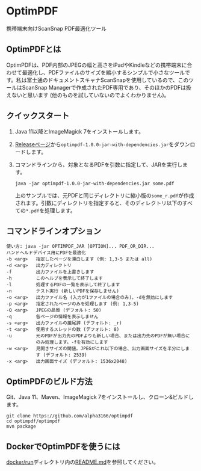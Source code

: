 # OptimPDF

携帯端末向けScanSnap PDF最適化ツール

## OptimPDFとは

OptimPDFは、PDF内部のJPEGの幅と高さをiPadやKindleなどの携帯端末に合わせて最適化し、PDFファイルのサイズを縮小するシンプルで小さなツールです。私は富士通のドキュメントスキャナScanSnapを使用しているので、このツールはScanSnap Managerで作成されたPDF専用であり、そのほかのPDFは扱えないと思います (他のものを試していないのでよくわかりません)。

## クイックスタート

1. Java 11以降とImageMagick 7をインストールします。

2. [Releaseページ](https://github.com/alpha3166/optimpdf/releases)から`optimpdf-1.0.0-jar-with-dependencies.jar`をダウンロードします。

3. コマンドラインから、対象となるPDFを引数に指定して、JARを実行します。

       java -jar optimpdf-1.0.0-jar-with-dependencies.jar some.pdf

   上のサンプルでは、元PDFと同じディレクトリに縮小版の`some_r.pdf`が作成されます。引数にディレクトリを指定すると、そのディレクトリ以下のすべての`*.pdf`を処理します。

## コマンドラインオプション

    使い方: java -jar OPTIMPDF_JAR [OPTION]... PDF_OR_DIR...
    ハンドヘルドデバイス用にPDFを最適化
    -b <arg>   指定したページを漂白します (例: 1,3-5 または all)
    -d <arg>   出力ディレクトリ
    -f         出力ファイルを上書きします
    -h         このヘルプを表示して終了します
    -l         処理するPDFの一覧を表示して終了します
    -n         テスト実行 (新しいPDFを保存しません)
    -o <arg>   出力ファイル名 (入力が1ファイルの場合のみ)。-dを無効にします
    -p <arg>   指定されたページのみを処理します (例: 1,3-5)
    -Q <arg>   JPEGの品質 (デフォルト: 50)
    -q         各ページの情報を表示しません
    -s <arg>   出力ファイルの接尾辞 (デフォルト: _r)
    -t <arg>   使用するスレッドの数 (デフォルト: 8)
    -u         元のPDFが出力先のPDFよりも新しい場合、または出力先のPDFが無い場合に
               のみ処理します。-fを有効にします
    -w <arg>   見開きサイズの閾値。JPEGがこれ以下の場合、出力画面サイズを半分にしま
               す (デフォルト: 2539)
    -x <arg>   出力画面サイズ (デフォルト: 1536x2048)

## OptimPDFのビルド方法

Git、Java 11、Maven、ImageMagick 7をインストールし、クローン&ビルドします。

    git clone https://github.com/alpha3166/optimpdf
    cd optimpdf/optimpdf
    mvn package

## DockerでOptimPDFを使うには

[docker/run](docker/run)ディレクトリ内の[README.md](docker/run/README.md)を参照してください。
